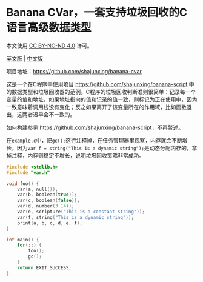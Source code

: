# Banana CVar，一套支持垃圾回收的C语言高级数据类型

本文使用 [CC BY-NC-ND 4.0](https://creativecommons.org/licenses/by-nc-nd/4.0/) 许可。

[英文版](README.md) | [中文版](README_zhCN.md)

项目地址：<https://github.com/shajunxing/banana-cvar>

这是一个在C程序中使用项目 <https://github.com/shajunxing/banana-script> 中的数据类型和垃圾回收器的范例。C程序的垃圾回收判断准则很简单：记录每一个变量的值和地址，如果地址指向的值和记录的值一致，则标记为正在使用中，因为一致意味着调用栈没有变化；反之如果离开了该变量所在的作用域，比如函数退出，这两者迟早会不一致的。

如何构建参见 <https://github.com/shajunxing/banana-script>，不再赘述。

在`example.c`中，把`gc();`这行注释掉，在任务管理器里观察，内存就会不断增长，因为`var f = string("This is a dynamic string");`是动态分配内存的，拿掉注释，内存则稳定不增长，说明垃圾回收策略非常成功。

```c
#include <stdlib.h>
#include "var.h"

void foo() {
    var(a, null());
    var(b, boolean(true));
    var(c, boolean(false));
    var(d, number(3.14));
    var(e, scripture("This is a constant string"));
    var(f, string("This is a dynamic string"));
    print(a, b, c, d, e, f);
}

int main() {
    for(;;) {
        foo();
        gc();
    }
    return EXIT_SUCCESS;
}
```
